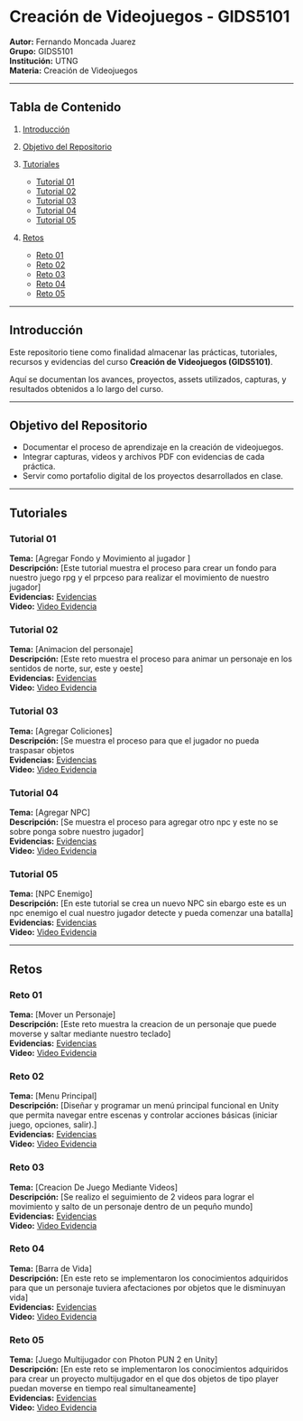 # Creación de Videojuegos - GIDS5101

**Autor:** Fernando Moncada Juarez  
**Grupo:** GIDS5101  
**Institución:** UTNG  
**Materia:** Creación de Videojuegos  

---

## Tabla de Contenido

1. [Introducción](#introducción)  
2. [Objetivo del Repositorio](#objetivo-del-repositorio)  
3. [Tutoriales](#tutoriales-y-recursos)  
   - [Tutorial 01](#tutorial-01)  
   - [Tutorial 02](#tutorial-02)  
   - [Tutorial 03](#tutorial-03)
   - [Tutorial 04](#tutorial-04)
   - [Tutorial 05](#tutorial-05)
  
4. [Retos](#retos)  
   - [Reto 01](#reto-01)  
   - [Reto 02](#reto-02)  
   - [Reto 03](#reto-03)
   - [Reto 04](#reto-04)
   - [Reto 05](#reto-05)  

---

## Introducción

Este repositorio tiene como finalidad almacenar las prácticas, tutoriales, recursos y evidencias del curso **Creación de Videojuegos (GIDS5101)**.

Aquí se documentan los avances, proyectos, assets utilizados, capturas, y resultados obtenidos a lo largo del curso.

---

## Objetivo del Repositorio

* Documentar el proceso de aprendizaje en la creación de videojuegos.  
* Integrar capturas, videos y archivos PDF con evidencias de cada práctica.  
* Servir como portafolio digital de los proyectos desarrollados en clase.  

---

## Tutoriales

### Tutorial 01

**Tema:** [Agregar Fondo y Movimiento al jugador ]  
**Descripción:** [Este tutorial muestra el proceso para crear un fondo para nuestro juego rpg y el prpceso para realizar el movimiento de nuestro jugador]  
**Evidencias:** [Evidencias](https://docs.google.com/document/d/1JKG6vRonIdamSmCqejnp2rEaGCEjUY8fUzFSuYIe0hE/edit?usp=sharing)  
**Video:** [Video Evidencia](https://drive.google.com/file/d/1ng0NU5S2-T4qXgYvwQS-9hbjgsXKDJOm/view?usp=sharing)  

### Tutorial 02

**Tema:** [Animacion del personaje]  
**Descripción:** [Este reto muestra el proceso para animar un personaje en los sentidos de norte, sur, este y oeste]  
**Evidencias:** [Evidencias](https://docs.google.com/document/d/1JKG6vRonIdamSmCqejnp2rEaGCEjUY8fUzFSuYIe0hE/edit?usp=sharing)  
**Video:** [Video Evidencia](https://drive.google.com/file/d/1U07R8GcFjQURX893EkQjU3SSi4z3VnbJ/view?usp=sharing)  

### Tutorial 03

**Tema:** [Agregar Coliciones]  
**Descripción:** [Se muestra el proceso para que el jugador no pueda traspasar objetos  
**Evidencias:** [Evidencias](https://docs.google.com/document/d/1JKG6vRonIdamSmCqejnp2rEaGCEjUY8fUzFSuYIe0hE/edit?usp=sharing)  
**Video:** [Video Evidencia](https://drive.google.com/file/d/1mN6fjbm9_Q7CBDfdUJw8lnuoefnfFkr_/view?usp=sharing)  

### Tutorial 04

**Tema:** [Agregar NPC]  
**Descripción:** [Se muestra el proceso para agregar otro npc y este no se sobre ponga sobre nuestro jugador]  
**Evidencias:** [Evidencias](https://docs.google.com/document/d/1JKG6vRonIdamSmCqejnp2rEaGCEjUY8fUzFSuYIe0hE/edit?usp=sharing)  
**Video:** [Video Evidencia](https://drive.google.com/file/d/1nICyk9xhsDNJuNW3wzZAOBQqPIporAPy/view?usp=sharing)  

### Tutorial 05

**Tema:** [NPC Enemigo]  
**Descripción:** [En este tutorial se crea un nuevo NPC sin ebargo este es un npc enemigo el cual nuestro jugador detecte y pueda comenzar una batalla]  
**Evidencias:** [Evidencias](https://docs.google.com/document/d/1JKG6vRonIdamSmCqejnp2rEaGCEjUY8fUzFSuYIe0hE/edit?usp=sharing)  
**Video:** [Video Evidencia](https://drive.google.com/file/d/1-grovbyOe5R5sVuD4LmBcD-lb4WlxNfb/view?usp=sharing) 

---

## Retos

### Reto 01

**Tema:** [Mover un Personaje]  
**Descripción:** [Este reto muestra la creacion de un personaje que puede moverse y saltar mediante nuestro teclado]  
**Evidencias:** [Evidencias](https://docs.google.com/document/d/1cvWarm72GV02FxCteu1ngejkuyDQKoitLb0OE1Qp1CM/edit?usp=sharing)  
**Video:** [Video Evidencia](https://drive.google.com/drive/folders/15_F_Ti_BO_7Jd5vHAFx7G6itOvTm2ttO?usp=sharing)

### Reto 02

**Tema:** [Menu Principal]  
**Descripción:** [Diseñar y programar un menú principal funcional en Unity que permita navegar entre escenas y controlar acciones básicas (iniciar juego, opciones, salir).]  
**Evidencias:** [Evidencias](https://docs.google.com/document/d/1Q6cZvzb_XQhtUQgpQ4tsq6rDhWlNZZzjqWll9csw0vY/edit?usp=sharing)  
**Video:** [Video Evidencia](https://drive.google.com/file/d/1DiiUX7eIfn7fbbhUM1d1iJC7PupcogFY/view?usp=sharing)

### Reto 03

**Tema:** [Creacion De Juego Mediante Videos]  
**Descripción:** [Se realizo el seguimiento de 2 videos para lograr el movimiento y salto de un personaje dentro de un pequño mundo]  
**Evidencias:** [Evidencias](https://docs.google.com/document/d/1436p1kp5_WoYol3ZDFnVRthi4D11IV4HBw6WbnOIMfk/edit?usp=sharing)  
**Video:** [Video Evidencia](https://drive.google.com/drive/folders/1JwLcsgmw_0MWx00pdRF2MK7oFSahS1ax?usp=sharing)  

### Reto 04

**Tema:** [Barra de Vida]  
**Descripción:** [En este reto se implementaron los conocimientos adquiridos para que un personaje tuviera afectaciones por objetos que le disminuyan vida]  
**Evidencias:** [Evidencias](https://docs.google.com/document/d/1QkiJhnIXLeEGLcz8AoXRmPn-7jodyZxWuL16SLcNXqE/edit?usp=sharing)  
**Video:** [Video Evidencia](https://drive.google.com/file/d/1HWLxMaQ4DwfF4RUccYAd1Im7FsBIl8Id/view?usp=sharing)  


### Reto 05

**Tema:** [Juego Multijugador con Photon PUN 2 en Unity]  
**Descripción:** [En este reto se implementaron los conocimientos adquiridos para crear un proyecto multijugador en el que dos objetos de tipo player puedan moverse en tiempo real simultaneamente]  
**Evidencias:** [Evidencias](https://docs.google.com/document/d/1E6WOfKFiwBf0mNilpE-mTJpN-8BHifBqaMVH0B9vGfw/edit?tab=t.0)  
**Video:** [Video Evidencia](https://drive.google.com/file/d/12eH4uAO9tp9v_urbtuks67XgJ3rk5ffF/view?usp=sharing)  



